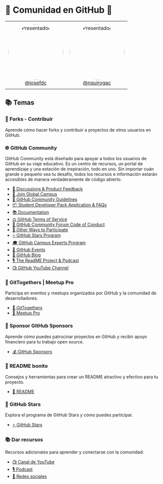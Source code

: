 # 🌟 Comunidad en GitHub 🌟

<table align="center" style="border: none;">
  <tr style="border: none;">
    <td align="center" style="padding: 10px; border: none;">
      <img src="https://avatars.githubusercontent.com/u/77589315?v=4" alt="Presentador 1" width="180" height="180" style="border-radius:50%;"><br>
      <a href="https://github.com/josefdc">@josefdc</a>
    </td>
    <td align="center" style="padding: 10px; border: none;">
      <img src="https://avatars.githubusercontent.com/u/69173681?v=4" alt="Presentador 2" width="180" height="180" style="border-radius:50%;"><br>
      <a href="https://github.com/nquirogac">@nquirogac</a>
    </td>
  </tr>
</table>

## 📚 Temas

### 🍴 Forks - Contribuir
Aprende cómo hacer forks y contribuir a proyectos de otros usuarios en GitHub.

### 🌐 GitHub Community
GitHub Community está diseñado para apoyar a todos los usuarios de GitHub en su viaje educativo. Es un centro de recursos, un portal de aprendizaje y una estación de inspiración, todo en uno. Sin importar cuán grande o pequeño sea tu desafío, todos los recursos e información estarán accesibles de manera verdaderamente de código abierto.
- [💬 Discussions & Product Feedback](https://github.community/)
- [🏫 Join Global Campus](https://education.github.com/)
- [📜 GitHub Community Guidelines](https://docs.github.com/en/github/site-policy/github-community-guidelines)
- [📦 Student Developer Pack Application & FAQs](https://education.github.com/pack)
- [📚 Documentation](https://docs.github.com/)
- [⚖️ GitHub Terms of Service](https://docs.github.com/en/github/site-policy/github-terms-of-service)
- [🚨 GitHub Community Forum Code of Conduct](https://docs.github.com/en/github/site-policy/github-community-forum-code-of-conduct)
- [🌟 Other Ways to Participate](https://github.com/github/feedback/discussions/6913)
- [⭐ GitHub Stars Program](https://stars.github.com/)
- [🎓 GitHub Campus Experts Program](https://education.github.com/experts)
- [📅 GitHub Events](https://github.com/events)
- [📝 GitHub Blog](https://github.blog/)
- [🎙️ The ReadME Project & Podcast](https://github.com/readme)
- [📺 GitHub YouTube Channel](https://www.youtube.com/github)

### 🤝 GitTogethers | Meetup Pro
Participa en eventos y meetups organizados por GitHub y la comunidad de desarrolladores.
- [🎉 GitTogethers](https://meetup.github.com/)
- [📅 Meetup Pro](https://www.meetup.com/pro/)

### 💸 Sponsor GitHub Sponsors
Aprende cómo puedes patrocinar proyectos en GitHub y recibir apoyo financiero para tu trabajo open source.
- [💰 GitHub Sponsors](https://github.com/sponsors)

### 📜 README bonito
Consejos y herramientas para crear un README atractivo y efectivo para tu proyecto.
- [📝 README](https://docs.github.com/en/account-and-profile/setting-up-and-managing-your-github-profile/customizing-your-profile/managing-your-profile-readme)

### 🌟 GitHub Stars
Explora el programa de GitHub Stars y cómo puedes participar.
- [⭐ GitHub Stars](https://stars.github.com/)

### 📚 Dar recursos
Recursos adicionales para aprender y conectarse con la comunidad:
- [📺 Canal de YouTube](https://www.youtube.com/github)
- [🎙️ Podcast](https://github.com/readme/podcast)
- [🔗 Redes sociales](https://twitter.com/github)
